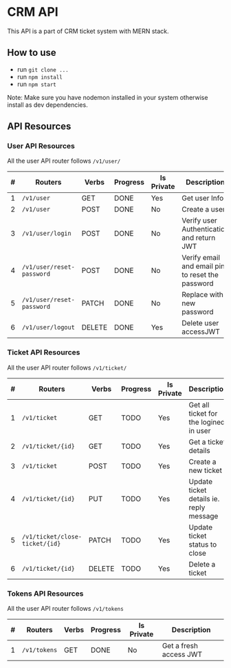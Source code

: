 # CRM API

This API is a part of CRM ticket system with MERN stack.

## How to use

- run `git clone ...`
- run `npm install`
- run `npm start`

Note: Make sure you have nodemon installed in your system otherwise install as dev dependencies.

## API Resources

### User API Resources

All the user API router follows `/v1/user/`

| #   | Routers                   | Verbs  | Progress | Is Private | Description                                      |
| --- | ------------------------- | ------ | -------- | ---------- | ------------------------------------------------ |
| 1   | `/v1/user`                | GET    | DONE     | Yes        | Get user Info                                    |
| 2   | `/v1/user`                | POST   | DONE     | No         | Create a user                                    |
| 3   | `/v1/user/login`          | POST   | DONE     | No         | Verify user Authentication and return JWT        |
| 4   | `/v1/user/reset-password` | POST   | DONE     | No         | Verify email and email pin to reset the password |
| 5   | `/v1/user/reset-password` | PATCH  | DONE     | No         | Replace with new password                        |
| 6   | `/v1/user/logout`         | DELETE | DONE     | Yes        | Delete user accessJWT                            |

### Ticket API Resources

All the user API router follows `/v1/ticket/`

| #   | Routers                        | Verbs | Progress | Is Private | Description                             |
| --- | ------------------------------ | ----- | -------- | ---------- | --------------------------------------- |
| 1   | `/v1/ticket`                   | GET   | TODO     | Yes        | Get all ticket for the logined in user  |
| 2   | `/v1/ticket/{id}`              | GET   | TODO     | Yes        | Get a ticket details                    |
| 3   | `/v1/ticket`                   | POST  | TODO     | Yes        | Create a new ticket                     |
| 4   | `/v1/ticket/{id}`              | PUT   | TODO     | Yes        | Update ticket details ie. reply message |
| 5   | `/v1/ticket/close-ticket/{id}` | PATCH | TODO     | Yes        | Update ticket status to close           |
| 6   | `/v1/ticket/{id}`              | DELETE | TODO     | Yes        | Delete a ticket                         |

### Tokens API Resources

All the user API router follows `/v1/tokens`

| #   | Routers      | Verbs | Progress | Is Private | Description            |
| --- | ------------ | ----- | -------- | ---------- | ---------------------- |
| 1   | `/v1/tokens` | GET   | DONE     | No         | Get a fresh access JWT |